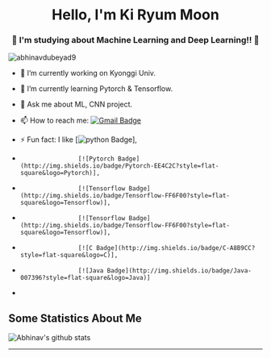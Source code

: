 
<h1 align="center"> Hello, I'm Ki Ryum Moon</h1>
<h3 align="center">🚀 I'm studying about Machine Learning and Deep Learning!! 🚀</h3>

<p align="left"> <img src="https://komarev.com/ghpvc/?username=abhinavdubeyad9" alt="abhinavdubeyad9" /> </p>

- 🔭 I’m currently working on Kyonggi Univ.
- 🌱 I’m currently learning Pytorch & Tensorflow.
- 💬 Ask me about ML, CNN project.
- 📫 How to reach me: [![Gmail Badge](https://img.shields.io/badge/-Gmail-c14438?style=flat-square&logo=Gmail&logoColor=white&link=mailto:jij7401@kyonggi.ac.kr)](mailto:jij7401@kyonggi.ac.kr)

- ⚡ Fun fact: I like [![python Badge](http://img.shields.io/badge/Python-3776AB?style=flat-square&logo=Python)], 
-                     [![Pytorch Badge](http://img.shields.io/badge/Pytorch-EE4C2C?style=flat-square&logo=Pytorch)],
-                     [![Tensorflow Badge](http://img.shields.io/badge/Tensorflow-FF6F00?style=flat-square&logo=Tensorflow)],
-                     [![Tensorflow Badge](http://img.shields.io/badge/Tensorflow-FF6F00?style=flat-square&logo=Tensorflow)],
-                     [![C Badge](http://img.shields.io/badge/C-A8B9CC?style=flat-square&logo=C)],
-                     [![Java Badge](http://img.shields.io/badge/Java-007396?style=flat-square&logo=Java)]
-                     
## Some Statistics About Me
![Abhinav's github stats](https://github-readme-stats.vercel.app/api?username=jij7401&include_all_commits=true&count_private=true&show_owner=true&show_icons=true&theme=merko)<br>

----



